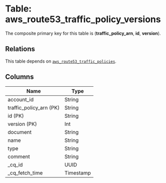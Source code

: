 # Table: aws_route53_traffic_policy_versions


The composite primary key for this table is (**traffic_policy_arn**, **id**, **version**).

## Relations
This table depends on [`aws_route53_traffic_policies`](aws_route53_traffic_policies.md).

## Columns
| Name          | Type          |
| ------------- | ------------- |
|account_id|String|
|traffic_policy_arn (PK)|String|
|id (PK)|String|
|version (PK)|Int|
|document|String|
|name|String|
|type|String|
|comment|String|
|_cq_id|UUID|
|_cq_fetch_time|Timestamp|